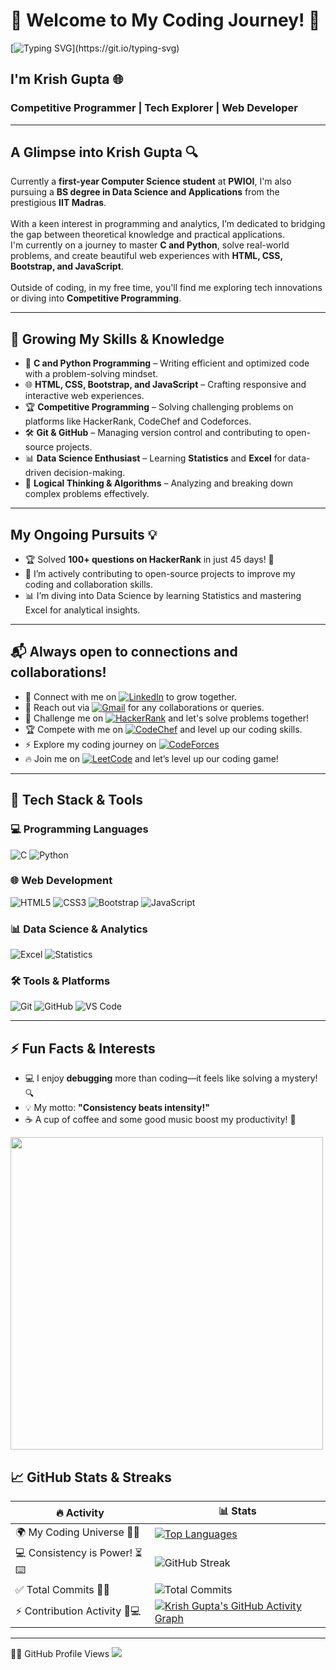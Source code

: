 <!-- Don't Forget to see the commented messages or codes -->

# 🌟 Welcome to My Coding Journey! 🚀

[![Typing SVG](https://readme-typing-svg.herokuapp.com?size=24&color=F77800&lines=Hey!+I'm+Krish+Gupta;Welcome+to+my+GitHub+Profile!;I+love+coding+and+learning!)](https://git.io/typing-svg)

## I'm **Krish Gupta** 🌐
### **Competitive Programmer | Tech Explorer | Web Developer**

---

## A Glimpse into Krish Gupta 🔍
Currently a **first-year Computer Science student** at **PWIOI**, I'm also pursuing a **BS degree in Data Science and Applications** from the prestigious **IIT Madras**.<br> <br>
With a keen interest in programming and analytics, I’m dedicated to bridging the gap between theoretical knowledge and practical applications. <br>
I'm currently on a journey to master **C and Python**, solve real-world problems, and create beautiful web experiences with **HTML, CSS, Bootstrap, and JavaScript**.  <br> <br>
Outside of coding, in my free time, you'll find me exploring tech innovations or diving into **Competitive Programming**.

---

## 🌱 Growing My Skills & Knowledge    

- 🔹 **C and Python Programming** – Writing efficient and optimized code with a problem-solving mindset.  
- 🌐 **HTML, CSS, Bootstrap, and JavaScript** – Crafting responsive and interactive web experiences.  
- 🏆 **Competitive Programming** – Solving challenging problems on platforms like HackerRank, CodeChef and Codeforces.  
- 🛠 **Git & GitHub** – Managing version control and contributing to open-source projects.  
- 📊 **Data Science Enthusiast** – Learning **Statistics** and **Excel** for data-driven decision-making.  
- 🧩 **Logical Thinking & Algorithms** – Analyzing and breaking down complex problems effectively.  

---

## My Ongoing Pursuits 💡

- 🏆 Solved **100+ questions on HackerRank** in just 45 days! 🎯
- 🌱 I’m actively contributing to open-source projects to improve my coding and collaboration skills.
- 📊 I’m diving into Data Science by learning Statistics and mastering Excel for analytical insights.

---

## 📬 Always open to connections and collaborations!

- 🔗 Connect with me on [![LinkedIn](https://img.shields.io/badge/LinkedIn-0077B5?style=for-the-badge&logo=linkedin&logoColor=white)](https://www.linkedin.com/in/krish-gupta-a9261b331/)  to grow together.  
- 📧 Reach out via [![Gmail](https://img.shields.io/badge/Email-D14836?style=for-the-badge&logo=gmail&logoColor=white)](mailto:skrapmp166@gmail.com)  for any collaborations or queries.  
- 🎯 Challenge me on [![HackerRank](https://img.shields.io/badge/HackerRank-107C10?style=for-the-badge&logo=HackerRank&logoColor=white)](https://www.hackerrank.com/profile/s_Krish_Gupta)   and let's solve problems together!  
- 🏆 Compete with me on [![CodeChef](https://img.shields.io/badge/CodeChef-5B4638?style=for-the-badge&logo=CodeChef&logoColor=white)](https://www.codechef.com/users/skrish236)  and level up our coding skills.  
- ⚡ Explore my coding journey on [![CodeForces](https://img.shields.io/badge/Codeforces-1F8ACB?style=for-the-badge&logo=Codeforces&logoColor=white)](https://codeforces.com/profile/skrish236)
- 🔥 Join me on [![LeetCode](https://img.shields.io/badge/LeetCode-000?style=for-the-badge&logo=LeetCode&logoColor=FFA116)](https://leetcode.com/u/skrish236/)  and let’s level up our coding game!

---

## 🚀 Tech Stack & Tools  

### 💻 Programming Languages  
![C](https://img.shields.io/badge/c-%2300599C.svg?style=flat&logo=c&logoColor=white)  ![Python](https://img.shields.io/badge/python-%2314354C.svg?style=flat&logo=python&logoColor=white)  

### 🌐 Web Development  
![HTML5](https://img.shields.io/badge/html5-%23E34F26.svg?style=flat&logo=html5&logoColor=white)  ![CSS3](https://img.shields.io/badge/css3-%231572B6.svg?style=flat&logo=css3&logoColor=white)  ![Bootstrap](https://img.shields.io/badge/bootstrap-%23563D7C.svg?style=flat&logo=bootstrap&logoColor=white)  ![JavaScript](https://img.shields.io/badge/javascript-%23F7DF1E.svg?style=flat&logo=javascript&logoColor=black)  

### 📊 Data Science & Analytics  
![Excel](https://img.shields.io/badge/Microsoft_Excel-217346?style=flat&logo=microsoft-excel&logoColor=white)  ![Statistics](https://img.shields.io/badge/Statistics-%2300599C.svg?style=flat)  

### 🛠 Tools & Platforms  
![Git](https://img.shields.io/badge/git-%23F05033.svg?style=flat&logo=git&logoColor=white)  ![GitHub](https://img.shields.io/badge/github-%23121011.svg?style=flat&logo=github&logoColor=white)  ![VS Code](https://img.shields.io/badge/VS%20Code-%23007ACC.svg?style=flat&logo=visual-studio-code&logoColor=white) 

---

## ⚡ Fun Facts & Interests  

- 💻 I enjoy **debugging** more than coding—it feels like solving a mystery! 🔍  
- 💡 My motto: **"Consistency beats intensity!"** 
- ☕ A cup of coffee and some good music boost my productivity! 🎵  

<img src="https://media.giphy.com/media/qgQUggAC3Pfv687qPC/giphy.gif" width="500px">

## 📈 GitHub Stats & Streaks 

| 🔥 Activity | 📊 Stats |
|------------|---------|
| 🌍 My Coding Universe 🚀💡 | [![Top Languages](https://github-readme-stats.vercel.app/api/top-langs/?username=skrish-g&langs_count=100&theme=tokyonight)](https://github.com/skrish-g) |
| 💻 Consistency is Power! ⏳⌨️ | ![GitHub Streak](https://streak-stats.demolab.com?user=skrish-g&theme=highcontrast&border=00FF00&background=000000) |
| ✅ Total Commits 🚀📂 | ![Total Commits](https://github-profile-summary-cards.vercel.app/api/cards/stats?username=skrish-g&theme=tokyonight) |
| ⚡ Contribution Activity 📅💻  | [![Krish Gupta's GitHub Activity Graph](https://github-readme-activity-graph.vercel.app/graph?username=skrish-g&theme=react-dark&bg_color=000000&hide_border=true&line=39FF14&color=FFFFFF&point=FF1493)](https://github.com/skrish-g)

---

🕵️‍♂️ GitHub Profile Views 
![](https://komarev.com/ghpvc/?username=skrish-g&color=brightgreen)

<!-- 🏋️ Coding Challenges Badge
![LeetCode Stats](https://leetcard.jacoblin.cool/skrish236?theme=dark&font=Montserrat)
        -> available only for leetcode 
        -> for other platforms
        -> try finding a different API for HackerRank, CodeChef & CodeForces stats -->
